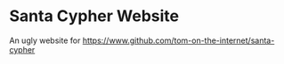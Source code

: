 # Santa Cypher Website

An ugly website for https://www.github.com/tom-on-the-internet/santa-cypher
